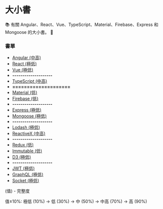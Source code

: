 # 大小書

:books: 有關 Angular、React、Vue、TypeScript、Material、Firebase、Express 和 Mongoose 的大小書。 :memo:

### 書單

* [Angular (中高)](https://github.com/Shyam-Chen/Big-Little-Books/blob/master/Angular/README.md)
* [React (極低)](https://github.com/Shyam-Chen/Big-Little-Books/blob/master/React/README.md)
* [Vue (極低)](https://github.com/Shyam-Chen/Big-Little-Books/blob/master/Vue/README.md)
* **--------------------**
* [TypeScript (中高)](https://github.com/Shyam-Chen/Big-Little-Books/blob/master/TypeScript.md)
* **====================**
* [Material (低)](https://github.com/Shyam-Chen/Big-Little-Books/blob/master/Material.md)
* [Firebase (低)](https://github.com/Shyam-Chen/Big-Little-Books/blob/master/Firebase.md)
* **--------------------**
* [Express (極低)](https://github.com/Shyam-Chen/Big-Little-Books/blob/master/Express.md)
* [Mongoose (極低)](https://github.com/Shyam-Chen/Big-Little-Books/blob/master/Mongoose.md)
* **--------------------**
* [Lodash (極低)](https://github.com/Shyam-Chen/Big-Little-Books/blob/master/Lodash.md)
* [ReactiveX (中高)](https://github.com/Shyam-Chen/Big-Little-Books/blob/master/ReactiveX.md)
* **--------------------**
* [Redux (低)](https://github.com/Shyam-Chen/Big-Little-Books/blob/master/Redux.md)
* [Immutable (低)](https://github.com/Shyam-Chen/Big-Little-Books/blob/master/Immutable.md)
* [D3 (極低)](https://github.com/Shyam-Chen/Big-Little-Books/blob/master/D3.md)
* **--------------------**
* [JWT (極低)](https://github.com/Shyam-Chen/Big-Little-Books/blob/master/JWT.md)
* [GraphQL (極低)](https://github.com/Shyam-Chen/Big-Little-Books/blob/master/GraphQL.md)
* [Socket (極低)](https://github.com/Shyam-Chen/Big-Little-Books/blob/master/Socket.md)

(值) - 完整度

值±10%: 極低 (10%) -> 低 (30%) -> 中 (50%) -> 中高 (70%) -> 高 (90%)
